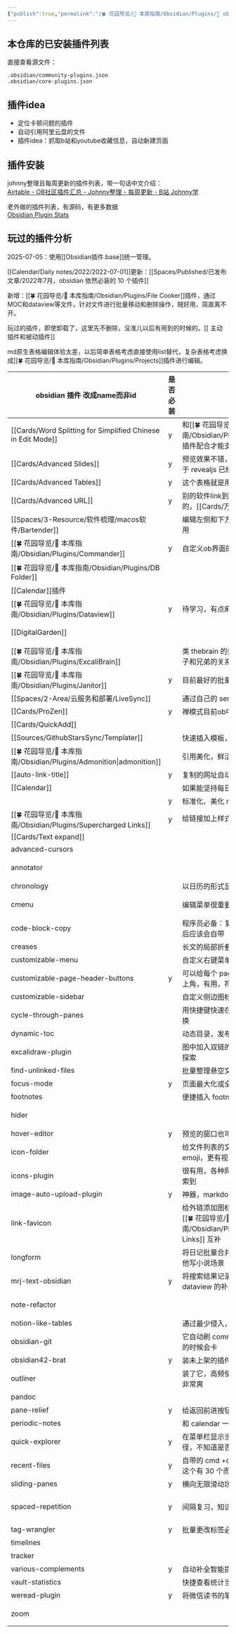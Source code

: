 ```yaml
---
{"publish":true,"permalink":"/🍀 花园导览/🧰 本库指南/Obsidian/Plugins/∑ obsidian插件.md","title":"∑ obsidian插件","created":"2022-08-15","modified":"2025-07-05","cssclasses":""}
---
```



## 本仓库的已安装插件列表

直接查看源文件：

```
.obsidian/community-plugins.json
.obsidian/core-plugins.json
```

## 插件idea

- 定位卡顿问题的插件
- 自动引用阿里云盘的文件
- 插件idea：抓取b站和youtube收藏信息，自动新建页面

## 插件安装

johnny整理且每周更新的插件列表，带一句话中文介绍：  
[Airtable - OB社区插件汇总 - Johnny整理 - 每周更新 - B站 Johnny学](https://airtable.com/shrdmp10Lxmf5Wmgl/tblJqnWpcKURTjysX)

老外做的插件列表，有源码，有更多数据  
[Obsidian Plugin Stats](https://obsidian-plugin-stats.vercel.app/new)

## 玩过的插件分析

2025-07-05：使用[[Obsidian插件.base]]统一管理。

[[Calendar/Daily notes/2022/2022-07-01]]更新：[[Spaces/Published/已发布文章/2022年7月，obsidian 依然必装的 10 个插件]]  

新增：[[🍀 花园导览/🧰 本库指南/Obsidian/Plugins/File Cooker]]插件，通过MOC和dataview等文件，针对文件进行批量移动和删除操作，贼好用，简直离不开。

玩过的插件，即使卸载了，这里先不删除，没准儿以后有用到的时候的。[[ 主动插件和被动插件]]

md原生表格编辑体验太差，以后简单表格考虑直接使用list替代，复杂表格考虑换成[[🍀 花园导览/🧰 本库指南/Obsidian/Plugins/Projects]]插件进行编辑。

| obsidian 插件 改成name而非id                       | 是否必装 | 原因                                                         | 待考察                                                         |
| -------------------------------------------------- | -------- | ------------------------------------------------------------ | -------------------------------------------------------------- |
| [[Cards/Word Splitting for Simplified Chinese in Edit Mode]] | y        | 和[[🍀 花园导览/🧰 本库指南/Obsidian/Plugins/Omnisearch]]插件配合才能支持中文搜索                     |                                                                |
| [[Cards/Advanced Slides]]                                | y        | 预览效果不错，也可以网页打开，基于 revealjs 已经相当成熟     |                                                                |
| [[Cards/Advanced Tables]]                                | y        | 这个表格就是用它写的，贼方便                                 |                                                                |
| [[Cards/Advanced URL]]                                   | y        | 别的软件link到obsidian，直达目的，[[Cards/万物互联]] 必备          |                                                                |
| [[Spaces/3-Resource/软件梳理/macos软件/Bartender]]                                      |          | 编辑左侧和下方菜单显示和顺序，有用                           |                                                                |
| [[🍀 花园导览/🧰 本库指南/Obsidian/Plugins/Commander]]                                      | y        | 自定义ob界面的各种按钮                                       |                                                                |
| [[🍀 花园导览/🧰 本库指南/Obsidian/Plugins/DB Folder]]                                      |          |                                                              | 界面编辑用起来还是不舒服，没有notion的体验好                   |
| [[Calendar]]插件 |
| [[🍀 花园导览/🧰 本库指南/Obsidian/Plugins/Dataview]]                                       | y        | 待学习，有点麻烦，别人都说是神器                             |                                                                |
| [[DigitalGarden]]                                  |          |                                                              | 替代官方发布的免费方案，后面有机会尝试                         |
| [[🍀 花园导览/🧰 本库指南/Obsidian/Plugins/ExcaliBrain]]                                    |          | 类 thebrain 的插件，给图谱引入父子和兄弟的关系               |                                                                |
| [[🍀 花园导览/🧰 本库指南/Obsidian/Plugins/Janitor]]                                        | y        | 目前最好的批量清理笔记插件                                   |                                                                |
| [[Spaces/2-Area/云服务和部署/LiveSync]]                                       |          | 通过自己的 server，进行多端同步                              |                                                                |
| [[Cards/ProZen]]                                         | y        | 禅模式目前ob中最好的实现                                     |                                                                |
| [[Cards/QuickAdd]]                                       |          |                                                              | 半自动化批量添加模板                                           |
| [[Sources/GithubStarsSync/Templater]]                                      |          | 快速插入模板，很重要                                         |                                                                |
| [[🍀 花园导览/🧰 本库指南/Obsidian/Plugins/Admonition\|admonition]]                 |          | 引用美化，鲜活页面                                           | 美化quote样式，已经被内置[[Cards/Callout]] 取代                      |
| [[auto-link-title]]                                | y        | 复制的网址自动获取其 title，爆赞                             |                                                                |
| [[Calendar]]                                       |          | 如果能坚持每日日记，必装                                     |                                                                |
|                                          | y        | 标准化、美化 markdown                                        |                                                                |
| [[🍀 花园导览/🧰 本库指南/Obsidian/Plugins/Supercharged Links]]                             | y        | 给链接加上样式，提高可识别性👍                               |                                                                |
| [[Cards/Text expand]]                                    |          |                                                              |                                                                |
| advanced-cursors                                   |          |                                                              | 目前不需要多光标操作                                           |
| annotator                                          |          |                                                              | 插件太重，而且读书笔记做在这里太不轻便了                       |
| chronology                                         |          | 以日历的形式显式文件编辑历史                                 |                                                                |
| cmenu                                              |          | 编辑菜单很重要，而且支持定制                                 | [[cmenu学习笔记]]，貌似没多大用，用命令行就行了               |
| code-block-copy                                    |          | 程序员必备：复制代码太方便了，以后应该会自带                 |                                                                |
| creases                                            |          | 长文的局部折叠局部展开工具                                   |                                                                |
| customizable-menu                                  |          | 自定义右键菜单                                               |                                                                |
| customizable-page-header-buttons                   | y        | 可以给每个 page 加按钮，以及最右上角，有用，符合使用逻辑     |                                                                |
| customizable-sidebar                               |          | 自定义侧边图标                                               |                                                                |
| cycle-through-panes                                |          | 用快捷键快速在已打开的 pages 切换                            |                                                                |
| dynamic-toc                                        |          | 动态目录，发布的时候很有用                                   |                                                                |
| excalidraw-plugin                                  |          | 图中加入双链的场景很诱人，待持续探索                         | 没看到内置画图的必要性，可以用更专业工具                       |
| find-unlinked-files                                |          | 批量整理悬空文件，有利于回顾                                 |                                                                |
| focus-mode                                         | y        | 页面最大化或全局最大化都很有用                               |                                                                |
| footnotes                                          |          | 便捷插入 footnote 有用                                       |                                                                |
| hider                                              |          |                                                              | 就是美化用的，隐藏界面各个面板，但感觉没必要                   |
| hover-editor                                       | y        | 预览的窗口也可以有更多操作                                   |                                                                |
| icon-folder                                        |          | 给文件列表的文件夹和文件加 emoji，更有视觉美感和记忆感       |                                                                |
| icons-plugin                                       |          | 很有用，各种网站 logo 都能快速搜索到                         |                                                                |
| image-auto-upload-plugin                           | y        | 神器，markdown 一键粘贴图片                                  |                                                                |
| link-favicon                                       |          | 给外链添加图标，增加可识别性，和 [[🍀 花园导览/🧰 本库指南/Obsidian/Plugins/Supercharged Links]] 互补 |                                                                |
| longform                                           |          | 将日记批量合并到月记里面，以及其他写小说场景                 |                                                                |
| mrj-text-obsidian                                  | y        | 将搜索结果记录下来，从而实现 dataview 的补充效果             |                                                                |
| note-refactor                                      |          |                                                              | [[note-refactor学习笔记]] 待真正场景使用                       |
| notion-like-tables                                 |          | 通过最少侵入，引入好用表格                                   |                                                                |
| obsidian-git                                       |          | 它自动刷 commit，挺好，目前自动的时候会卡                    | 不行，太卡了，自己自动 git 更好                                |
| obsidian42-brat                                    | y        | 装未上架的插件方便                                           |                                                                |
| outliner                                           |          | 装了它，高频使用的多级列表的编辑非常爽                       |                                                                |
| pandoc                                             |          |                                                              | 目前还没用到导出功能                                           |
| pane-relief                                        | y        | 给返回前进按钮加上历史记录                                   |                                                                |
| periodic-notes                                     |          | 和 calendar 一样，能坚持必装                                 |                                                                |
| quick-explorer                                     | y        | 在菜单栏显示当前文件所在文件夹路径，不知道是否有性能问题？|                                                                |
| recent-files                                       | y        | 自带的 cmd +o 只能查看近 10 个，这个有 30 个而且有常驻按钮   |                                                                |
| sliding-panes                                      | y        | 横向无限滑动场景有时候很有用                                 |                                                                |
| spaced-repetition                                  | y        | 间隔复习，知识完美闭环，必装                                 | [[🍀 花园导览/🧰 本库指南/Obsidian/Plugins/Spaced Repetition]]                                          |
| tag-wrangler                                       | y        | 批量更改标签必用                                             |                                                                |
| timelines                                          |          |                                                              | time 使用起来太麻烦了                                          |
| tracker                                            |          |                                                              | 使用起来太麻烦了                                               |
| various-complements                                | y        | 自动补全智能提示                                             |                                                                |
| vault-statistics                                   |          | 快捷查看统计当前库的总数据                                   |                                                                |
| weread-plugin                                      | y        | 将微信读书的笔记批量自动同步过来                             |                                                                |
| zoom                                               |          |                                                              | 目前感觉不实用，而且有 bug 点击没反应有时                      |
